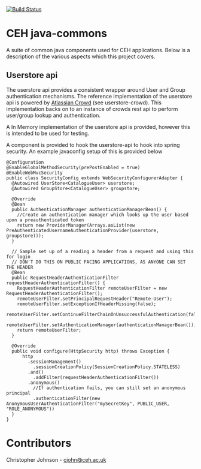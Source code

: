 [![Build Status](https://travis-ci.org/NERC-CEH/java-commons.png?branch=master)](https://travis-ci.org/NERC-CEH/java-commons)

# CEH java-commons

A suite of common java components used for CEH applications. Below is a description of the various aspects which this project covers.

## Userstore api

The userstore api provides a consistent wrapper around User and Group authentication mechanisms. The reference implementation of the userstore api is powered by [Atlassian Crowd](https://www.atlassian.com/software/crowd/overview) (see userstore-crowd). This implementation backs on to an instance of crowds rest api to perform user/group lookup and authentication.

A In Memory implementation of the userstore api is provided, however this is intended to be used for testing.

A component is provided to hook the userstore-api to hook into spring security. An example javaconfig setup of this is provided below

    @Configuration
    @EnableGlobalMethodSecurity(prePostEnabled = true)
    @EnableWebMvcSecurity
    public class SecurityConfig extends WebSecurityConfigurerAdapter {
      @Autowired UserStore<CatalogueUser> userstore;
      @Autowired GroupStore<CatalogueUser> groupstore;
      
      @Override
      @Bean
      public AuthenticationManager authenticationManagerBean() {
        //Create an authentication manager which looks up the user based upon a preauthenticated token
        return new ProviderManager(Arrays.asList(new PreAuthenticatedUsernameAuthenticationProvider(userstore, groupstore)));
      }
      
      // Sample set up of a reading a header from a request and using this for login
      // DON'T DO THIS ON PUBLIC FACING APPLICATIONS, AS ANYONE CAN SET THE HEADER
      @Bean
      public RequestHeaderAuthenticationFilter requestHeaderAuthenticationFilter() {
        RequestHeaderAuthenticationFilter remoteUserFilter = new RequestHeaderAuthenticationFilter();
        remoteUserFilter.setPrincipalRequestHeader("Remote-User");
        remoteUserFilter.setExceptionIfHeaderMissing(false);
        remoteUserFilter.setContinueFilterChainOnUnsuccessfulAuthentication(false);
        remoteUserFilter.setAuthenticationManager(authenticationManagerBean());
        return remoteUserFilter;
      }
      
      @Override
      public void configure(HttpSecurity http) throws Exception {
          http
            .sessionManagement()
              .sessionCreationPolicy(SessionCreationPolicy.STATELESS)
            .and()
              .addFilter(requestHeaderAuthenticationFilter())
            .anonymous()
              //If authentication fails, you can still set an anonymous principal
              .authenticationFilter(new AnonymousUserAuthenticationFilter("mySecretKey", PUBLIC_USER, "ROLE_ANONYMOUS"))
      }
    }

# Contributors

Christopher Johnson - cjohn@ceh.ac.uk
